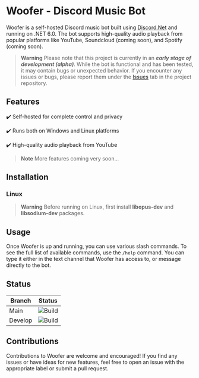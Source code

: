 # Woofer - Discord Music Bot

Woofer is a self-hosted Discord music bot built using [Discord.Net](https://github.com/discord-net/Discord.Net) and running on .NET 6.0. The bot supports high-quality audio playback from popular platforms like YouTube, Soundcloud (coming soon), and Spotify (coming soon).

> **Warning** Please note that this project is currently in an ***early stage of development (alpha)***. While the bot is functional and has been tested, it may contain bugs or unexpected behavior. If you encounter any issues or bugs, please report them under the [Issues](https://github.com/wberdowski/Woofer/issues) tab in the project repository.

## Features
✔️ Self-hosted for complete control and privacy

✔️ Runs both on Windows and Linux platforms

✔️ High-quality audio playback from YouTube

> **Note** More features coming very soon...

## Installation

### Linux

> **Warning** Before running on Linux, first install **libopus-dev** and **libsodium-dev** packages.
## Usage

Once Woofer is up and running, you can use various slash commands. To see the full list of available commands, use the `/help` command. You can type it either in the text channel that Woofer has access to, or message directly to the bot.

## Status

|Branch|Status|
|---|---|
|Main|![Build](https://github.com/wberdowski/Woofer/actions/workflows/build.yml/badge.svg?branch=main)|
|Develop|![Build](https://github.com/wberdowski/Woofer/actions/workflows/build.yml/badge.svg?branch=develop)|

## Contributions

Contributions to Woofer are welcome and encouraged! If you find any issues or have ideas for new features, feel free to open an issue with the appropriate label or submit a pull request.
